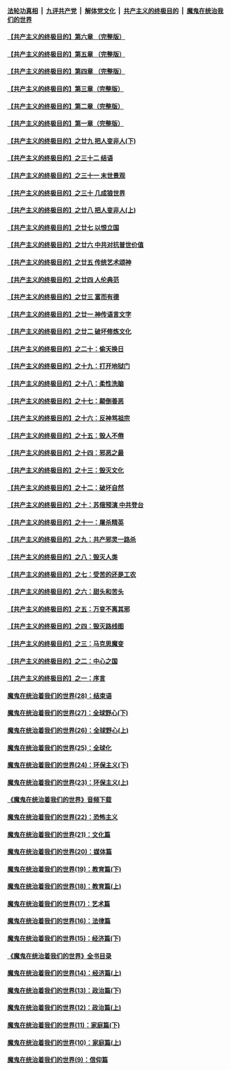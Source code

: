 

####  [法轮功真相](../../../../basic/blob/master/README.md?t=07071702) &nbsp;|&nbsp; [九评共产党](../../../../9ping.md/blob/master/README.md?t=07071702) &nbsp;|&nbsp; [解体党文化](../../../../jtdwh.md/blob/master/README.md?t=07071702)  &nbsp;|&nbsp; [共产主义的终极目的](../../../../gczydzjmd.md/blob/master/README.md?t=07071702) &nbsp;|&nbsp; [魔鬼在统治我们的世界](../../../../mgztzwmdsj.md/blob/master/README.md?t=07071702) 

#### [【共产主义的终极目的】第六章 （完整版）](../pages/nsc422/n11428913.md?t=07071702) 

#### [【共产主义的终极目的】第五章 （完整版）](../pages/nsc422/n11428912.md?t=07071702) 

#### [【共产主义的终极目的】第四章 （完整版）](../pages/nsc422/n11428907.md?t=07071702) 

#### [【共产主义的终极目的】第三章（完整版）](../pages/nsc422/n11428848.md?t=07071702) 

#### [【共产主义的终极目的】第二章（完整版）](../pages/nsc422/n11428831.md?t=07071702) 

#### [【共产主义的终极目的】第一章（完整版）](../pages/nsc422/n11417651.md?t=07071702) 

#### [【共产主义的终极目的】之廿九 把人变非人(下)](../pages/nsc422/n11344140.md?t=07071702) 

#### [【共产主义的终极目的】之三十二 结语](../pages/nsc422/n11360535.md?t=07071702) 

#### [【共产主义的终极目的】之三十一 末世景观](../pages/nsc422/n11351129.md?t=07071702) 

#### [【共产主义的终极目的】之三十 几成狼世界](../pages/nsc422/n11348280.md?t=07071702) 

#### [【共产主义的终极目的】之廿八 把人变非人(上)](../pages/nsc422/n11340492.md?t=07071702) 

#### [【共产主义的终极目的】之廿七 以恨立国](../pages/nsc422/n11336944.md?t=07071702) 

#### [【共产主义的终极目的】之廿六 中共对抗普世价值](../pages/nsc422/n11324785.md?t=07071702) 

#### [【共产主义的终极目的】之廿五 传统艺术颂神](../pages/nsc422/n11296396.md?t=07071702) 

#### [【共产主义的终极目的】之廿四 人伦典范](../pages/nsc422/n11296397.md?t=07071702) 

#### [【共产主义的终极目的】之廿三 富而有德](../pages/nsc422/n11283598.md?t=07071702) 

#### [【共产主义的终极目的】之廿一 神传语言文字](../pages/nsc422/n11263265.md?t=07071702) 

#### [【共产主义的终极目的】之廿二 破坏修炼文化](../pages/nsc422/n11245728.md?t=07071702) 

#### [【共产主义的终极目的】之二十：偷天换日](../pages/nsc422/n11238846.md?t=07071702) 

#### [【共产主义的终极目的】之十九：打开地狱门](../pages/nsc422/n11206376.md?t=07071702) 

#### [【共产主义的终极目的】之十八：柔性洗脑](../pages/nsc422/n11199994.md?t=07071702) 

#### [【共产主义的终极目的】之十七：颠倒善恶](../pages/nsc422/n11179782.md?t=07071702) 

#### [【共产主义的终极目的】之十六：反神骂祖宗](../pages/nsc422/n11166798.md?t=07071702) 

#### [【共产主义的终极目的】之十五：毁人不倦](../pages/nsc422/n11166792.md?t=07071702) 

#### [【共产主义的终极目的】之十四：邪恶之最](../pages/nsc422/n11150249.md?t=07071702) 

#### [【共产主义的终极目的】之十三：毁灭文化](../pages/nsc422/n11135227.md?t=07071702) 

#### [【共产主义的终极目的】之十二：破坏自然](../pages/nsc422/n11135214.md?t=07071702) 

#### [【共产主义的终极目的】之十：苏俄预演 中共登台](../pages/nsc422/n11118424.md?t=07071702) 

#### [【共产主义的终极目的】之十一：屠杀精英](../pages/nsc422/n11118442.md?t=07071702) 

#### [【共产主义的终极目的】之九：共产邪灵一路杀](../pages/nsc422/n11114139.md?t=07071702) 

#### [【共产主义的终极目的】之八：毁灭人类](../pages/nsc422/n11108503.md?t=07071702) 

#### [【共产主义的终极目的】之七：受苦的还是工农](../pages/nsc422/n11101809.md?t=07071702) 

#### [【共产主义的终极目的】之六：甜头和苦头](../pages/nsc422/n11096971.md?t=07071702) 

#### [【共产主义的终极目的】之五：万变不离其邪](../pages/nsc422/n11091285.md?t=07071702) 

#### [【共产主义的终极目的】之四：毁灭路线图](../pages/nsc422/n11086284.md?t=07071702) 

#### [【共产主义的终极目的】之三：马克思魔变](../pages/nsc422/n11061941.md?t=07071702) 

#### [【共产主义的终极目的】之二：中心之国](../pages/nsc422/n11047728.md?t=07071702) 

#### [【共产主义的终极目的】之一：序言](../pages/nsc422/n11086077.md?t=07071702) 

#### [魔鬼在统治着我们的世界(28)：结束语](../pages/nsc422/n10936246.md?t=07071702) 

#### [魔鬼在统治着我们的世界(27)：全球野心(下)](../pages/nsc422/n10928319.md?t=07071702) 

#### [魔鬼在统治着我们的世界(26)：全球野心(上)](../pages/nsc422/n10900318.md?t=07071702) 

#### [魔鬼在统治着我们的世界(25)：全球化](../pages/nsc422/n10788205.md?t=07071702) 

#### [魔鬼在统治着我们的世界(24)：环保主义(下)](../pages/nsc422/n10695307.md?t=07071702) 

#### [魔鬼在统治着我们的世界(23)：环保主义(上)](../pages/nsc422/n10688613.md?t=07071702) 

#### [《魔鬼在统治着我们的世界》音频下载](../pages/nsc422/n10635553.md?t=07071702) 

#### [魔鬼在统治着我们的世界(22)：恐怖主义](../pages/nsc422/n10614727.md?t=07071702) 

#### [魔鬼在统治着我们的世界(21)：文化篇](../pages/nsc422/n10597706.md?t=07071702) 

#### [魔鬼在统治着我们的世界(20)：媒体篇](../pages/nsc422/n10586579.md?t=07071702) 

#### [魔鬼在统治着我们的世界(19)：教育篇(下)](../pages/nsc422/n10564808.md?t=07071702) 

#### [魔鬼在统治着我们的世界(18)：教育篇(上)](../pages/nsc422/n10526970.md?t=07071702) 

#### [魔鬼在统治着我们的世界(17)：艺术篇](../pages/nsc422/n10499093.md?t=07071702) 

#### [魔鬼在统治着我们的世界(16)：法律篇](../pages/nsc422/n10485969.md?t=07071702) 

#### [魔鬼在统治着我们的世界(15)：经济篇(下)](../pages/nsc422/n10469975.md?t=07071702) 

#### [《魔鬼在统治着我们的世界》全书目录](../pages/nsc422/n10464261.md?t=07071702) 

#### [魔鬼在统治着我们的世界(14)：经济篇(上)](../pages/nsc422/n10457370.md?t=07071702) 

#### [魔鬼在统治着我们的世界(13)：政治篇(下)](../pages/nsc422/n10448270.md?t=07071702) 

#### [魔鬼在统治着我们的世界(12)：政治篇(上)](../pages/nsc422/n10444576.md?t=07071702) 

#### [魔鬼在统治着我们的世界(11)：家庭篇(下)](../pages/nsc422/n10440961.md?t=07071702) 

#### [魔鬼在统治着我们的世界(10)：家庭篇(上)](../pages/nsc422/n10435448.md?t=07071702) 

#### [魔鬼在统治着我们的世界(9)：信仰篇](../pages/nsc422/n10432159.md?t=07071702) 

